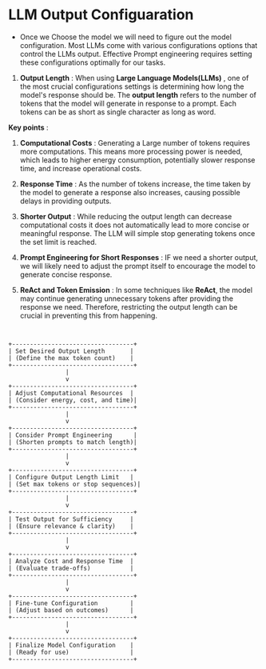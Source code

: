 # LLM Output Configuaration

- Once we Choose the model we will need to figure out the model configuration. Most LLMs come with various configurations options that control the LLMs output. Effective Prompt engineering requires setting these configurations optimally for our tasks.

1. **Output Length** : When using **Large Language Models(LLMs)** , one of the most crucial configurations settings is determining how long the model's response should be. The **output length** refers to the number of tokens that the model will generate in response to a prompt. Each tokens can be as short as single character as long as word.

**Key points** : 

1. **Computational Costs** : Generating a Large number of tokens requires more computations. This means more processing power is needed, which leads to higher energy consumption, potentially slower response time, and increase operational costs.

2. **Response Time** : As the number of tokens increase, the time taken by the model to generate a response also increases, causing possible delays in providing outputs.

3. **Shorter Output** : While reducing the output length can decrease computational costs it does not automatically lead to more concise or meaningful response. The LLM will simple stop generating tokens once the set limit is reached.

4. **Prompt Engineering for Short Responses** : IF we need a shorter output, we will likely need to adjust the prompt itself to encourage the model to generate concise response.

5. **ReAct and Token Emission** : In some techniques like **ReAct**, the model may continue generating unnecessary tokens after providing the response we need. Therefore, restricting the output length can be crucial in preventing this from happening.

```


+----------------------------------+
| Set Desired Output Length       |
| (Define the max token count)    |
+----------------------------------+
                |
                v
+----------------------------------+
| Adjust Computational Resources  |
| (Consider energy, cost, and time)|
+----------------------------------+
                |
                v
+----------------------------------+
| Consider Prompt Engineering      |
| (Shorten prompts to match length)|
+----------------------------------+
                |
                v
+----------------------------------+
| Configure Output Length Limit   |
| (Set max tokens or stop sequences)|
+----------------------------------+
                |
                v
+----------------------------------+
| Test Output for Sufficiency     |
| (Ensure relevance & clarity)    |
+----------------------------------+
                |
                v
+----------------------------------+
| Analyze Cost and Response Time  |
| (Evaluate trade-offs)           |
+----------------------------------+
                |
                v
+----------------------------------+
| Fine-tune Configuration         |
| (Adjust based on outcomes)      |
+----------------------------------+
                |
                v
+----------------------------------+
| Finalize Model Configuration    |
| (Ready for use)                 |
+----------------------------------+


```

